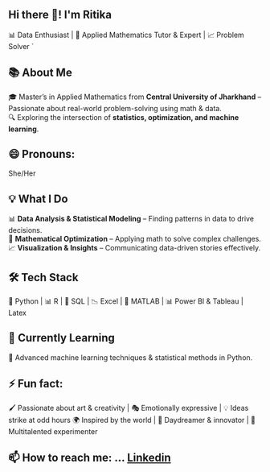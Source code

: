 ## Hi there 👋! I'm Ritika 
📊 Data Enthusiast | 🧮 Applied Mathematics Tutor & Expert | 📈 Problem Solver  `  

## 📚 About Me  
🎓 Master’s in Applied Mathematics from **Central University of Jharkhand**
– Passionate about real-world problem-solving using math & data.  
🔍 Exploring the intersection of **statistics, optimization, and machine learning**.  

## 😄 Pronouns:
She/Her

## 💡 What I Do  
📊 **Data Analysis & Statistical Modeling** – Finding patterns in data to drive decisions.  
🧠 **Mathematical Optimization** – Applying math to solve complex challenges.  
📈 **Visualization & Insights** – Communicating data-driven stories effectively. 

## 🛠️ Tech Stack  
🐍 Python | 📊 R | 📂 SQL | 📉 Excel | 🔬 MATLAB | 📊 Power BI & Tableau | Latex

## 🌱 Currently Learning 
🚀 Advanced machine learning techniques & statistical methods in Python.  

## ⚡ Fun fact:
🖌️ Passionate about art & creativity | 🎭 Emotionally expressive | 💡 Ideas strike at odd hours
🌍 Inspired by the world | 🧐 Daydreamer & innovator | 🎵 Multitalented experimenter

## 📫 How to reach me: ... [Linkedin](https://www.linkedin.com/in/ritika-kumari-b38564151/)

